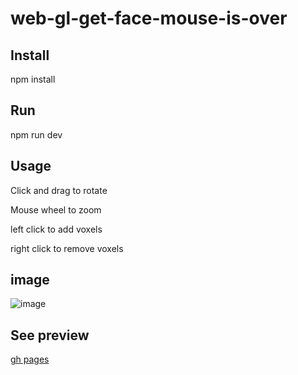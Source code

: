 # web-gl-get-face-mouse-is-over
## Install

npm install

## Run

npm run dev

## Usage

Click and drag to rotate

Mouse wheel to zoom

left click to add voxels

right click to remove voxels
## image
![image](https://user-images.githubusercontent.com/66787043/225913951-bbc22fce-d0c1-459e-adf8-0600409c4b87.png)

## See preview
[gh pages](https://thiago099.github.io/voxel-modeler/)
